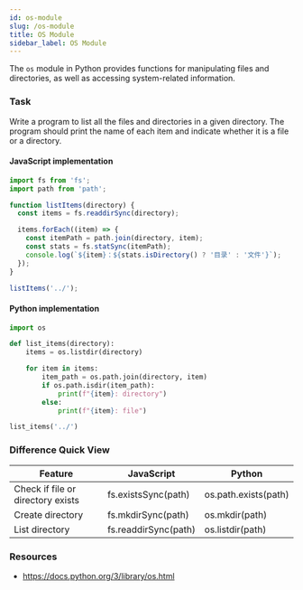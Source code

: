 ```yaml
---
id: os-module
slug: /os-module
title: OS Module
sidebar_label: OS Module
---
```


The `os` module in Python provides functions for manipulating files and directories, as well as accessing system-related information.

### Task

Write a program to list all the files and directories in a given directory. The program should print the name of each item and indicate whether it is a file or a directory.

#### JavaScript implementation
```javascript
import fs from 'fs';
import path from 'path';

function listItems(directory) {
  const items = fs.readdirSync(directory);

  items.forEach((item) => {
    const itemPath = path.join(directory, item);
    const stats = fs.statSync(itemPath);
    console.log(`${item}：${stats.isDirectory() ? '目录' : '文件'}`);
  });
}

listItems('../');
```

#### Python implementation
```python
import os

def list_items(directory):
    items = os.listdir(directory)

    for item in items:
        item_path = os.path.join(directory, item)
        if os.path.isdir(item_path):
            print(f"{item}: directory")
        else:
            print(f"{item}: file")

list_items('../')
```

### Difference Quick View

| Feature | JavaScript | Python |
|---------|------------|--------|
| Check if file or directory exists | fs.existsSync(path) | os.path.exists(path) |
| Create directory | fs.mkdirSync(path) | os.mkdir(path) |
| List directory | fs.readdirSync(path) | os.listdir(path) |

### Resources

- https://docs.python.org/3/library/os.html
